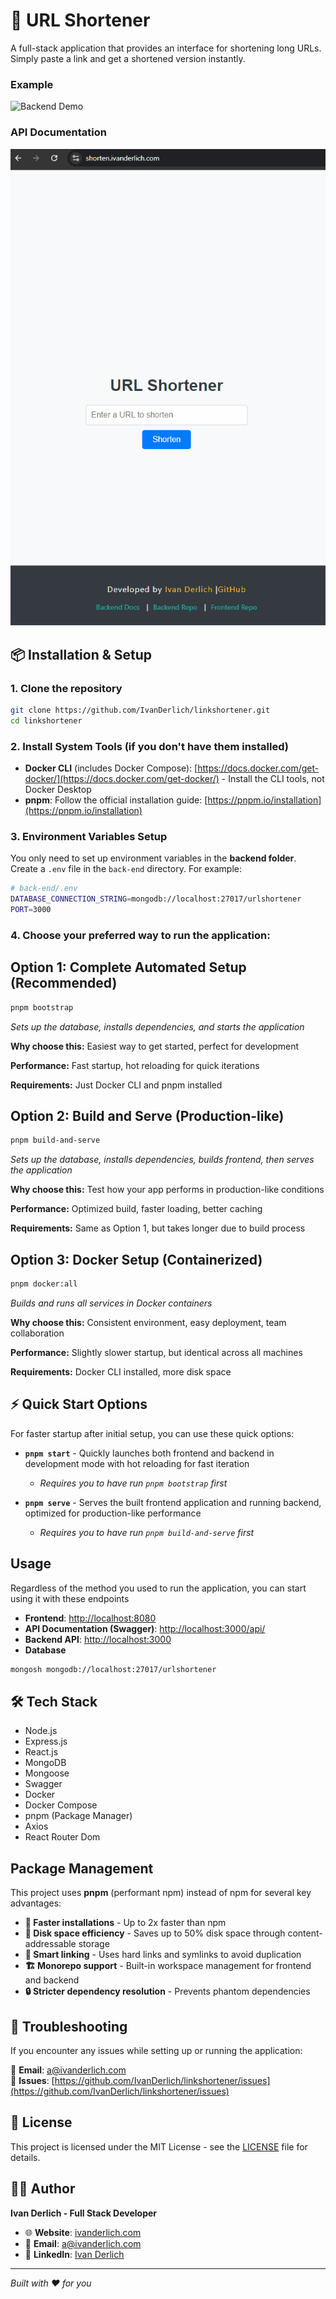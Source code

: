 # 🔗 URL Shortener

<p id="description-urlshortener"> A full-stack application that provides an interface for shortening long URLs. Simply paste a link and get a shortened version instantly. <p>

### Example

<img src="docs/1.gif" alt="Backend Demo" />

### API Documentation

<img src="docs/2.gif" alt="Frontend Demo" />

## 📦 Installation & Setup

### 1. **Clone the repository**

```bash
git clone https://github.com/IvanDerlich/linkshortener.git
cd linkshortener
```

### 2. **Install System Tools** (if you don't have them installed)

- **Docker CLI** (includes Docker Compose): [https://docs.docker.com/get-docker/](https://docs.docker.com/get-docker/) - Install the CLI tools, not Docker Desktop
- **pnpm**: Follow the official installation guide: [https://pnpm.io/installation](https://pnpm.io/installation)

### 3. **Environment Variables Setup**

You only need to set up environment variables in the **backend folder**. Create a `.env` file in the `back-end` directory.
For example:

```bash
# back-end/.env
DATABASE_CONNECTION_STRING=mongodb://localhost:27017/urlshortener
PORT=3000
```

### 4. **Choose your preferred way to run the application:**

## **Option 1: Complete Automated Setup (Recommended)**

```bash
pnpm bootstrap
```

_Sets up the database, installs dependencies, and starts the application_

**Why choose this:** Easiest way to get started, perfect for development

**Performance:** Fast startup, hot reloading for quick iterations

**Requirements:** Just Docker CLI and pnpm installed

## **Option 2: Build and Serve (Production-like)**

```bash
pnpm build-and-serve
```

_Sets up the database, installs dependencies, builds frontend, then serves the application_

**Why choose this:** Test how your app performs in production-like conditions

**Performance:** Optimized build, faster loading, better caching

**Requirements:** Same as Option 1, but takes longer due to build process

## **Option 3: Docker Setup (Containerized)**

```bash
pnpm docker:all
```

_Builds and runs all services in Docker containers_

**Why choose this:** Consistent environment, easy deployment, team collaboration

**Performance:** Slightly slower startup, but identical across all machines

**Requirements:** Docker CLI installed, more disk space

## ⚡ Quick Start Options

For faster startup after initial setup, you can use these quick options:

- **`pnpm start`** - Quickly launches both frontend and backend in development mode with hot reloading for fast iteration

  - _Requires you to have run `pnpm bootstrap` first_

- **`pnpm serve`** - Serves the built frontend application and running backend, optimized for production-like performance

  - _Requires you to have run `pnpm build-and-serve` first_

## **Usage**

Regardless of the method you used to run the application, you can start using it with these endpoints

- **Frontend**: [http://localhost:8080](http://localhost:8080)
- **API Documentation (Swagger)**: [http://localhost:3000/api/](http://localhost:3000/api/)
- **Backend API**: [http://localhost:3000](http://localhost:3000)
- **Database**

```bash
mongosh mongodb://localhost:27017/urlshortener
```

## 🛠️ Tech Stack

<ul id="tech-list-urlshortener">
  <li>Node.js</li>
  <li>Express.js</li>
  <li>React.js</li>
  <li>MongoDB</li>
  <li>Mongoose</li>
  <li>Swagger</li>
  <li>Docker</li>
  <li>Docker Compose</li>
  <li>pnpm (Package Manager)</li>
  <li>Axios</li>
  <li>React Router Dom</li>
</ul>

## Package Management

This project uses **pnpm** (performant npm) instead of npm for several key advantages:

- **🚀 Faster installations** - Up to 2x faster than npm
- **💾 Disk space efficiency** - Saves up to 50% disk space through content-addressable storage
- **🔗 Smart linking** - Uses hard links and symlinks to avoid duplication
- **🏗️ Monorepo support** - Built-in workspace management for frontend and backend
- **🔒 Stricter dependency resolution** - Prevents phantom dependencies

## 🐛 Troubleshooting

If you encounter any issues while setting up or running the application:

📧 **Email**: [a@ivanderlich.com](mailto:a@ivanderlich.com)  
🐛 **Issues**: [https://github.com/IvanDerlich/linkshortener/issues](https://github.com/IvanDerlich/linkshortener/issues)

## 📄 License

This project is licensed under the MIT License - see the [LICENSE](LICENSE) file for details.

## 👨‍💻 Author

**Ivan Derlich - Full Stack Developer**

- 🌐 **Website**: [ivanderlich.com](https://ivanderlich.com)
- 📧 **Email**: [a@ivanderlich.com](mailto:a@ivanderlich.com)
- 💼 **LinkedIn**: [Ivan Derlich](https://linkedin.com/in/ivanderlich)

---

_Built with ❤️ for you_
